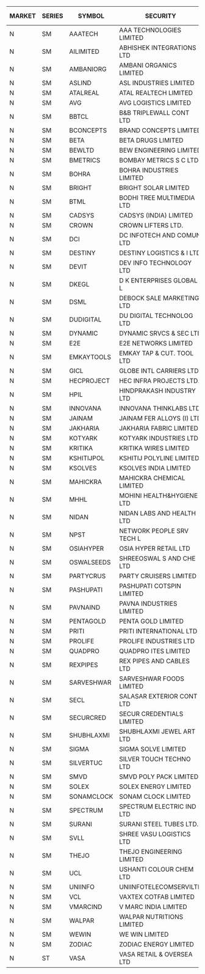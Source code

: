 


| MARKET | SERIES | SYMBOL | SECURITY | PREV CL PR | OPEN PRICE | HIGH PRICE | LOW PRICE | CLOSE PRICE | NET TRDVAL | NET TRDQTY | CORP IND | HI 52 WK | LO 52 WK |
| ----- | ----- | ----- | ----- | ----- | ----- | ----- | ----- | ----- | ----- | ----- | ----- | ----- | ----- |
| N | SM | AAATECH | AAA TECHNOLOGIES LIMITED | 60.00 | 62.00 | 62.00 | 62.00 | 62.00 | 186000.00 | 3000 |  | 72.45 | 42.00 |
| N | SM | AILIMITED | ABHISHEK INTEGRATIONS LTD | 22.60 | 22.60 | 22.60 | 22.60 | 22.60 | 67800.00 | 3000 |  | 38.60 | 19.00 |
| N | SM | AMBANIORG | AMBANI ORGANICS LIMITED | 103.55 | 99.10 | 99.10 | 99.10 | 99.10 | 198200.00 | 2000 |  | 114.85 | 43.70 |
| N | SM | ASLIND | ASL INDUSTRIES LIMITED | 25.70 | 26.00 | 26.00 | 26.00 | 26.00 | 1040000.00 | 40000 |  | 26.00 | 10.60 |
| N | SM | ATALREAL | ATAL REALTECH LIMITED | 151.55 | 150.05 | 154.00 | 150.00 | 150.00 | 2673040.00 | 17600 |  | 188.40 | 30.95 |
| N | SM | AVG | AVG LOGISTICS LIMITED | 66.75 | 69.50 | 69.50 | 64.00 | 64.00 | 160200.00 | 2400 |  | 83.00 | 40.65 |
| N | SM | BBTCL | B&B TRIPLEWALL CONT LTD | 153.50 | 160.95 | 161.15 | 159.50 | 161.15 | 4824450.00 | 30000 |  | 161.15 | 37.50 |
| N | SM | BCONCEPTS | BRAND CONCEPTS LIMITED | 39.45 | 39.55 | 41.40 | 39.55 | 41.40 | 1324650.00 | 33000 |  | 48.00 | 14.55 |
| N | SM | BETA | BETA DRUGS LIMITED | 510.00 | 517.60 | 532.30 | 515.00 | 520.00 | 3338980.00 | 6400 |  | 665.00 | 104.80 |
| N | SM | BEWLTD | BEW ENGINEERING LIMITED | 454.50 | 477.20 | 477.20 | 461.10 | 477.20 | 9463500.00 | 20000 |  | 477.20 | 228.15 |
| N | SM | BMETRICS | BOMBAY METRICS S C LTD | 120.40 | 120.05 | 126.40 | 120.05 | 126.40 | 1357320.00 | 10800 |  | 144.10 | 117.90 |
| N | SM | BOHRA | BOHRA INDUSTRIES LIMITED | 3.70 | 3.70 | 3.70 | 3.70 | 3.70 | 7400.00 | 2000 |  | 7.25 | .95 |
| N | SM | BRIGHT | BRIGHT SOLAR LIMITED | 5.05 | 5.05 | 5.10 | 5.05 | 5.05 | 488100.00 | 96000 |  | 15.55 | 4.60 |
| N | SM | BTML | BODHI TREE MULTIMEDIA LTD | 154.25 | 150.25 | 150.25 | 150.00 | 150.00 | 540300.00 | 3600 |  | 155.55 | 64.05 |
| N | SM | CADSYS | CADSYS (INDIA) LIMITED | 26.25 | 24.95 | 27.55 | 24.95 | 27.55 | 105000.00 | 4000 |  | 36.90 | 18.10 |
| N | SM | CROWN | CROWN LIFTERS LTD. | 28.20 | 26.80 | 29.60 | 26.80 | 27.45 | 5769750.00 | 205000 |  | 162.00 | 26.80 |
| N | SM | DCI | DC INFOTECH AND COMUN LTD | 74.10 | 75.20 | 76.30 | 74.10 | 74.10 | 676800.00 | 9000 |  | 96.75 | 40.00 |
| N | SM | DESTINY | DESTINY LOGISTICS & I LTD | 11.95 | 12.50 | 12.50 | 12.50 | 12.50 | 300000.00 | 24000 |  | 15.35 | 10.85 |
| N | SM | DEVIT | DEV INFO TECHNOLOGY LTD | 63.40 | 63.50 | 63.50 | 60.00 | 60.00 | 2985000.00 | 48000 |  | 165.00 | 60.00 |
| N | SM | DKEGL | D K ENTERPRISES GLOBAL L | 45.40 | 45.95 | 47.60 | 43.10 | 43.65 | 2597100.00 | 57000 |  | 50.40 | 35.10 |
| N | SM | DSML | DEBOCK SALE MARKETING LTD | 89.45 | 93.80 | 93.90 | 93.80 | 93.90 | 6759900.00 | 72000 |  | 93.90 | 5.75 |
| N | SM | DUDIGITAL | DU DIGITAL TECHNOLOG LTD | 147.95 | 154.30 | 154.30 | 154.30 | 154.30 | 308600.00 | 2000 |  | 154.30 | 95.00 |
| N | SM | DYNAMIC | DYNAMIC SRVCS & SEC LTD | 39.95 | 45.95 | 47.00 | 43.00 | 43.00 | 1616400.00 | 36000 |  | 48.90 | 35.00 |
| N | SM | E2E | E2E NETWORKS LIMITED | 59.35 | 56.50 | 59.40 | 56.40 | 56.40 | 2873400.00 | 50000 |  | 65.00 | 35.55 |
| N | SM | EMKAYTOOLS | EMKAY TAP & CUT. TOOL LTD | 214.20 | 214.20 | 214.20 | 214.20 | 214.20 | 128520.00 | 600 |  | 214.20 | 73.85 |
| N | SM | GICL | GLOBE INTL CARRIERS LTD | 18.05 | 18.05 | 18.95 | 17.15 | 18.05 | 676875.00 | 37500 |  | 21.75 | 16.90 |
| N | SM | HECPROJECT | HEC INFRA PROJECTS LTD. | 40.00 | 39.95 | 39.95 | 39.95 | 39.95 | 239700.00 | 6000 |  | 210.00 | 39.90 |
| N | SM | HPIL | HINDPRAKASH INDUSTRY LTD | 54.40 | 54.50 | 54.50 | 54.50 | 54.50 | 1144500.00 | 21000 |  | 93.90 | 45.40 |
| N | SM | INNOVANA | INNOVANA THINKLABS LTD. | 233.80 | 238.00 | 242.10 | 230.00 | 240.95 | 4060400.00 | 17000 |  | 242.10 | 70.25 |
| N | SM | JAINAM | JAINAM FER ALLOYS (I) LTD | 95.85 | 96.05 | 96.10 | 93.15 | 94.05 | 760600.00 | 8000 |  | 107.75 | 69.70 |
| N | SM | JAKHARIA | JAKHARIA FABRIC LIMITED | 170.00 | 177.95 | 177.95 | 177.95 | 177.95 | 142360.00 | 800 |  | 215.05 | 140.00 |
| N | SM | KOTYARK | KOTYARK INDUSTRIES LTD | 90.30 | 93.90 | 99.30 | 83.25 | 99.30 | 10286900.00 | 106000 |  | 106.80 | 67.90 |
| N | SM | KRITIKA | KRITIKA WIRES LIMITED | 32.50 | 33.00 | 33.00 | 33.00 | 33.00 | 132000.00 | 4000 |  | 38.50 | 31.00 |
| N | SM | KSHITIJPOL | KSHITIJ POLYLINE LIMITED | 32.00 | 32.00 | 32.00 | 32.00 | 32.00 | 149312.00 | 4666 |  | 45.65 | 19.85 |
| N | SM | KSOLVES | KSOLVES INDIA LIMITED | 304.40 | 307.00 | 310.70 | 307.00 | 308.60 | 3831220.00 | 12400 |  | 1718.20 | 295.00 |
| N | SM | MAHICKRA | MAHICKRA CHEMICAL LIMITED | 76.50 | 80.00 | 80.00 | 80.00 | 80.00 | 120000.00 | 1500 |  | 96.50 | 75.00 |
| N | SM | MHHL | MOHINI HEALTH&HYGIENE LTD | 24.15 | 23.65 | 24.95 | 23.65 | 24.30 | 145800.00 | 6000 |  | 39.50 | 16.90 |
| N | SM | NIDAN | NIDAN LABS AND HEALTH LTD | 66.95 | 60.30 | 67.95 | 60.30 | 60.30 | 42525150.00 | 684000 |  | 70.70 | 60.30 |
| N | SM | NPST | NETWORK PEOPLE SRV TECH L | 62.00 | 53.60 | 53.60 | 53.60 | 53.60 | 85760.00 | 1600 |  | 78.00 | 49.05 |
| N | SM | OSIAHYPER | OSIA HYPER RETAIL LTD | 185.00 | 199.00 | 200.00 | 199.00 | 200.00 | 159600.00 | 800 |  | 257.00 | 117.00 |
| N | SM | OSWALSEEDS | SHREEOSWAL S AND CHE LTD | 51.05 | 49.00 | 49.00 | 49.00 | 49.00 | 196000.00 | 4000 |  | 60.00 | 28.00 |
| N | SM | PARTYCRUS | PARTY CRUISERS LIMITED | 38.25 | 40.15 | 40.15 | 40.15 | 40.15 | 321200.00 | 8000 |  | 40.15 | 16.50 |
| N | SM | PASHUPATI | PASHUPATI COTSPIN LIMITED | 79.25 | 79.50 | 79.50 | 79.00 | 79.50 | 2537760.00 | 32000 |  | 99.00 | 50.00 |
| N | SM | PAVNAIND | PAVNA INDUSTRIES LIMITED | 217.00 | 217.00 | 217.00 | 217.00 | 217.00 | 173600.00 | 800 |  | 225.00 | 165.05 |
| N | SM | PENTAGOLD | PENTA GOLD LIMITED | 105.00 | 105.00 | 108.00 | 105.00 | 107.60 | 2869800.00 | 27000 |  | 115.00 | 29.75 |
| N | SM | PRITI | PRITI INTERNATIONAL LTD | 65.85 | 63.60 | 67.80 | 62.60 | 67.80 | 1432960.00 | 22400 |  | 284.90 | 57.25 |
| N | SM | PROLIFE | PROLIFE INDUSTRIES LTD | 115.20 | 111.00 | 114.00 | 110.00 | 110.00 | 1680000.00 | 15000 |  | 131.60 | 39.75 |
| N | SM | QUADPRO | QUADPRO ITES LIMITED | 13.00 | 12.90 | 12.90 | 11.25 | 11.65 | 2657700.00 | 228000 |  | 18.80 | 11.25 |
| N | SM | REXPIPES | REX PIPES AND CABLES LTD | 45.00 | 43.10 | 43.10 | 43.10 | 43.10 | 344800.00 | 8000 |  | 64.35 | 26.00 |
| N | SM | SARVESHWAR | SARVESHWAR FOODS LIMITED | 23.60 | 24.75 | 24.75 | 24.75 | 24.75 | 39600.00 | 1600 |  | 37.85 | 11.70 |
| N | SM | SECL | SALASAR EXTERIOR CONT LTD | 35.95 | 34.25 | 37.70 | 34.25 | 37.70 | 215850.00 | 6000 |  | 48.55 | 9.90 |
| N | SM | SECURCRED | SECUR CREDENTIALS LIMITED | 35.75 | 37.50 | 37.50 | 37.50 | 37.50 | 22500.00 | 600 |  | 37.50 | 12.00 |
| N | SM | SHUBHLAXMI | SHUBHLAXMI JEWEL ART LTD | 13.55 | 13.55 | 13.55 | 13.10 | 13.15 | 134250.00 | 10000 |  | 26.80 | 11.20 |
| N | SM | SIGMA | SIGMA SOLVE LIMITED | 403.50 | 423.60 | 423.60 | 421.00 | 421.00 | 2529060.00 | 6000 |  | 423.60 | 33.80 |
| N | SM | SILVERTUC | SILVER TOUCH TECHNO LTD | 155.00 | 155.00 | 159.50 | 155.00 | 159.50 | 633500.00 | 4000 |  | 194.80 | 72.00 |
| N | SM | SMVD | SMVD POLY PACK LIMITED | 18.45 | 19.35 | 19.35 | 19.35 | 19.35 | 193500.00 | 10000 |  | 24.40 | 7.40 |
| N | SM | SOLEX | SOLEX ENERGY LIMITED | 44.65 | 44.65 | 44.65 | 42.50 | 42.50 | 174300.00 | 4000 |  | 68.45 | 26.30 |
| N | SM | SONAMCLOCK | SONAM CLOCK LIMITED | 67.95 | 69.00 | 69.00 | 68.00 | 68.25 | 615750.00 | 9000 |  | 70.20 | 39.00 |
| N | SM | SPECTRUM | SPECTRUM ELECTRIC IND LTD | 51.05 | 51.50 | 51.50 | 51.50 | 51.50 | 3914000.00 | 76000 |  | 60.00 | 45.60 |
| N | SM | SURANI | SURANI STEEL TUBES LTD. | 27.55 | 27.55 | 27.55 | 27.55 | 27.55 | 55100.00 | 2000 |  | 46.65 | 17.35 |
| N | SM | SVLL | SHREE VASU LOGISTICS LTD | 105.00 | 103.00 | 103.00 | 102.00 | 102.00 | 205000.00 | 2000 |  | 106.00 | 76.00 |
| N | SM | THEJO | THEJO ENGINEERING LIMITED | 851.60 | 860.00 | 965.00 | 845.00 | 962.45 | 4065945.00 | 4500 |  | 3950.00 | 826.00 |
| N | SM | UCL | USHANTI COLOUR CHEM LTD | 60.50 | 52.50 | 53.00 | 52.50 | 53.00 | 211000.00 | 4000 |  | 61.60 | 25.00 |
| N | SM | UNIINFO | UNIINFOTELECOMSERVILTD | 31.20 | 32.75 | 32.75 | 32.75 | 32.75 | 524000.00 | 16000 |  | 32.75 | 15.50 |
| N | SM | VCL | VAXTEX COTFAB LIMITED | 117.50 | 118.50 | 118.50 | 118.50 | 118.50 | 177750.00 | 1500 |  | 118.50 | 17.00 |
| N | SM | VMARCIND | V MARC INDIA LIMITED | 30.00 | 30.00 | 30.00 | 30.00 | 30.00 | 90000.00 | 3000 |  | 45.00 | 25.35 |
| N | SM | WALPAR | WALPAR NUTRITIONS LIMITED | 31.85 | 30.55 | 30.55 | 30.55 | 30.55 | 61100.00 | 2000 |  | 51.50 | 28.95 |
| N | SM | WEWIN | WE WIN LIMITED | 33.95 | 32.80 | 32.80 | 32.30 | 32.30 | 490050.00 | 15000 |  | 55.15 | 13.05 |
| N | SM | ZODIAC | ZODIAC ENERGY LIMITED | 28.95 | 30.00 | 30.00 | 30.00 | 30.00 | 360000.00 | 12000 |  | 32.60 | 12.25 |
| N | ST | VASA | VASA RETAIL & OVERSEA LTD | 5.20 | 4.95 | 4.95 | 4.95 | 4.95 | 19800.00 | 4000 |  | 56.00 | 4.95 |



